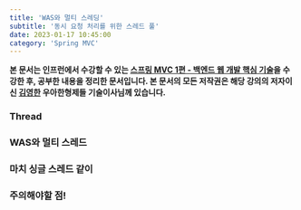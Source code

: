 ```yaml
---
title: 'WAS와 멀티 스레딩'
subtitle: '동시 요청 처리를 위한 스레드 풀'
date: 2023-01-17 10:45:00
category: 'Spring MVC'
---
```

**본 문서는 인프런에서 수강할 수 있는 [스프링 MVC 1편 - 백엔드 웹 개발 핵심 기술](https://www.inflearn.com/course/스프링-mvc-1/dashboard)을 수강한 후, 공부한 내용을 정리한 문서입니다. 본 문서의 모든 저작권은 해당 강의의 저자이신 [김영한](https://inflearn.com/users/@yh) 우아한형제들 기술이사님께 있습니다.**

### Thread

### WAS와 멀티 스레드

### 마치 싱글 스레드 같이

### 주의해야할 점!